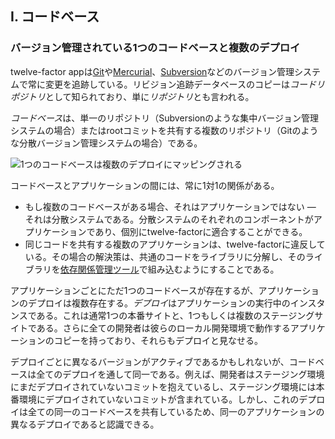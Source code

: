 ## I. コードベース
### バージョン管理されている1つのコードベースと複数のデプロイ

twelve-factor appは[Git](http://git-scm.com/)や[Mercurial](http://mercurial.selenic.com/)、[Subversion](http://subversion.apache.org/)などのバージョン管理システムで常に変更を追跡している。リビジョン追跡データベースのコピーは*コードリポジトリ*として知られており、単に*リポジトリ*とも言われる。

*コードベース*は、単一のリポジトリ（Subversionのような集中バージョン管理システムの場合）またはrootコミットを共有する複数のリポジトリ（Gitのような分散バージョン管理システムの場合）である。

![1つのコードベースは複数のデプロイにマッピングされる](/images/codebase-deploys.png)

コードベースとアプリケーションの間には、常に1対1の関係がある。

* もし複数のコードベースがある場合、それはアプリケーションではない ― それは分散システムである。分散システムのそれぞれのコンポーネントがアプリケーションであり、個別にtwelve-factorに適合することができる。
* 同じコードを共有する複数のアプリケーションは、twelve-factorに違反している。その場合の解決策は、共通のコードをライブラリに分解し、そのライブラリを[依存関係管理ツール](/dependencies)で組み込むようにすることである。

アプリケーションごとにただ1つのコードベースが存在するが、アプリケーションのデプロイは複数存在する。*デプロイ*はアプリケーションの実行中のインスタンスである。これは通常1つの本番サイトと、1つもしくは複数のステージングサイトである。さらに全ての開発者は彼らのローカル開発環境で動作するアプリケーションのコピーを持っており、それらもデプロイと見なせる。

デプロイごとに異なるバージョンがアクティブであるかもしれないが、コードベースは全てのデプロイを通して同一である。例えば、開発者はステージング環境にまだデプロイされていないコミットを抱えているし、ステージング環境には本番環境にデプロイされていないコミットが含まれている。しかし、これのデプロイは全ての同一のコードベースを共有しているため、同一のアプリケーションの異なるデプロイであると認識できる。
